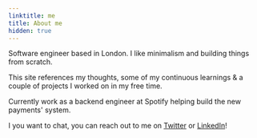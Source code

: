 ```yaml
---
linktitle: me
title: About me
hidden: true
---
```

Software engineer based in London. I like minimalism and building things from scratch.

This site references my thoughts, some of my continuous learnings & a couple of projects I worked on in my free time.

Currently work as a backend engineer at Spotify helping build the new payments' system.

I you want to chat, you can reach out to me on [Twitter](https://twitter.com/salwa_fathallah) or [LinkedIn](https://www.linkedin.com/in/salwa-fathallah-74a07232/)!
